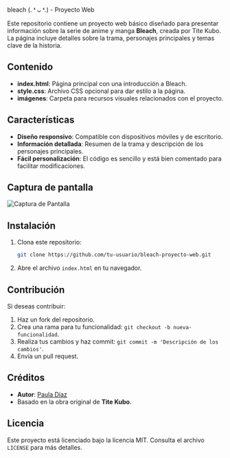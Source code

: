 bleach (. ❛ ᴗ ❛.) - Proyecto Web

Este repositorio contiene un proyecto web básico diseñado para presentar información sobre la serie de anime y manga **Bleach**, creada por Tite Kubo. La página incluye detalles sobre la trama, personajes principales y temas clave de la historia.

## Contenido

- **index.html**: Página principal con una introducción a Bleach.
- **style.css**: Archivo CSS opcional para dar estilo a la página.
- **imágenes**: Carpeta para recursos visuales relacionados con el proyecto.

## Características

- **Diseño responsivo**: Compatible con dispositivos móviles y de escritorio.
- **Información detallada**: Resumen de la trama y descripción de los personajes principales.
- **Fácil personalización**: El código es sencillo y está bien comentado para facilitar modificaciones.

## Captura de pantalla

![Captura de Pantalla](https://via.placeholder.com/800x400.png?text=Captura+de+Pantalla+del+Proyecto)

## Instalación

1. Clona este repositorio:
   ```bash
   git clone https://github.com/tu-usuario/bleach-proyecto-web.git
   ```

2. Abre el archivo `index.html` en tu navegador.

## Contribución

Si deseas contribuir:
1. Haz un fork del repositorio.
2. Crea una rama para tu funcionalidad: `git checkout -b nueva-funcionalidad`.
3. Realiza tus cambios y haz commit: `git commit -m 'Descripción de los cambios'`.
4. Envía un pull request.

## Créditos

- **Autor**: [Paula Díaz](https://github.com/tu-usuario)
- Basado en la obra original de **Tite Kubo**.

## Licencia

Este proyecto está licenciado bajo la licencia MIT. Consulta el archivo `LICENSE` para más detalles.
